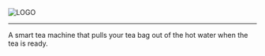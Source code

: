 <img src="https://www.aljoschatheil.de/smartee.png" alt="LOGO" title="" />

<hr>
A smart tea machine that pulls your tea bag out of the hot water when the tea is ready. 

